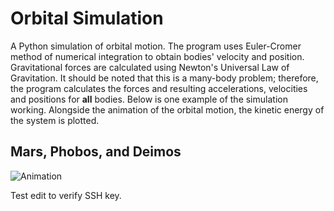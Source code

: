 # Orbital Simulation

A Python simulation of orbital motion. The program uses Euler-Cromer method of
numerical integration to obtain bodies' velocity and position. Gravitational
forces are calculated using Newton's Universal Law of Gravitation. It should be
noted that this is a many-body problem; therefore, the program calculates the
forces and resulting accelerations, velocities and positions for **all** bodies.
Below is one example of the simulation working. Alongside the animation of the
orbital motion, the kinetic energy of the system is plotted.

## Mars, Phobos, and Deimos

![Animation](mars.gif?raw=true)

Test edit to verify SSH key.
